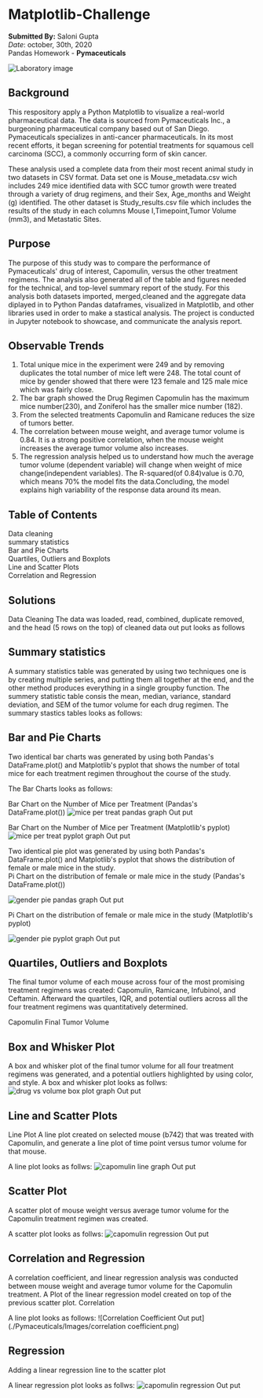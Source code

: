 # Matplotlib-Challenge
**Submitted By:** Saloni Gupta\
_Date_: october, 30th, 2020\
Pandas Homework - **Pymaceuticals** <br/>

![Laboratory image](./Pymaceuticals/Images/Laboratory.jpg)

## Background <br/>
This respository apply a Python Matplotlib to visualize a real-world pharmaceutical data. The data is sourced from Pymaceuticals Inc., a burgeoning pharmaceutical company based out of San Diego. Pymaceuticals specializes in anti-cancer pharmaceuticals. In its most recent efforts, it began screening for potential treatments for squamous cell carcinoma (SCC), a commonly occurring form of skin cancer.

These analysis used a complete data from their most recent animal study in two datasets in CSV format. Data set one is Mouse_metadata.csv wich includes 249 mice identified data with SCC tumor growth were treated through a variety of drug regimens, and their Sex, Age_months and Weight (g) identified. The other dataset is Study_results.csv file which includes the results of the study in each columns Mouse I,Timepoint,Tumor Volume (mm3), and Metastatic Sites.

## Purpose <br/>
The purpose of this study was to compare the performance of Pymaceuticals' drug of interest, Capomulin, versus the other treatment regimens. The analysis also generated all of the table and figures needed for the technical, and top-level summary report of the study. For this analysis both datasets imported, merged,cleaned and the aggregate data diplayed in to Python Pandas dataframes, visualized in Matplotlib, and other libraries used in order to make a stastical analysis. The project is conducted in Jupyter notebook to showcase, and communicate the analysis report.

## Observable Trends <br/>
1. Total unique mice in the experiment were 249 and by removing duplicates the total number of mice left were 248. The total count of mice by gender showed that there were 123 female and 125 male mice which was fairly close. <br/>
2. The bar graph showed the Drug Regimen Capomulin has the maximum mice number(230), and Zoniferol has the smaller mice number (182). <br/>
3. From the selected treatments Capomulin and Ramicane reduces the size of tumors better. <br/>
4. The correlation between mouse weight, and average tumor volume is 0.84. It is a strong positive correlation, when the mouse weight increases the average tumor volume also increases. <br/>
5. The regression analysis helped us to understand how much the average tumor volume (dependent variable) will change when weight of mice change(independent variables). The R-squared(of 0.84)value is 0.70, which means 70% the model fits the data.Concluding, the model explains high variability of the response data around its mean.

## Table of Contents </br>
Data cleaning </br>
summary statistics </br>
Bar and Pie Charts </br>
Quartiles, Outliers and Boxplots </br>
Line and Scatter Plots </br>
Correlation and Regression </br>

## Solutions </br>
Data Cleaning
The data was loaded, read, combined, duplicate removed, and the head (5 rows on the top) of cleaned data out put looks as follows

## Summary statistics </br>
A summary statistics table was generated by using two techniques one is by creating multiple series, and putting them all together at the end, and the other method produces everything in a single groupby function. The summery statistic table consis the mean, median, variance, standard deviation, and SEM of the tumor volume for each drug regimen. The summary stastics tables looks as follows:

## Bar and Pie Charts
Two identical bar charts was generated by using both Pandas's DataFrame.plot() and Matplotlib's pyplot that shows the number of total mice for each treatment regimen throughout the course of the study.

The Bar Charts looks as follows:

Bar Chart on the Number of Mice per Treatment (Pandas's DataFrame.plot())
![mice per treat pandas graph Out put](./Pymaceuticals/Images/pandas_mice_per_treat.png)

Bar Chart on the Number of Mice per Treatment (Matplotlib's pyplot)
![mice per treat pyplot graph Out put](./Pymaceuticals/Images/pyplot_mice_per_treat.png)

Two identical pie plot was generated by using both Pandas's DataFrame.plot() and Matplotlib's pyplot that shows the distribution of female or male mice in the study.</br>
Pi Chart on the distribution of female or male mice in the study (Pandas's DataFrame.plot()) </br>

![gender pie pandas graph Out put](./Pymaceuticals/Images/pandas_gender_piegraph.png)

Pi Chart on the distribution of female or male mice in the study (Matplotlib's pyplot) </br>

![gender pie pyplot graph Out put](./Pymaceuticals/Images/pyplot_gender_piegraph.png)

## Quartiles, Outliers and Boxplots
The final tumor volume of each mouse across four of the most promising treatment regimens was created: Capomulin, Ramicane, Infubinol, and Ceftamin. Afterward the quartiles, IQR, and potential outliers across all the four treatment regimens was quantitatively determined.

Capomulin Final Tumor Volume

## Box and Whisker Plot
A box and whisker plot of the final tumor volume for all four treatment regimens was generated, and a potential outliers highlighted by using color, and style.
A box and whisker plot looks as follws:
![drug vs volume box plot graph Out put](./Pymaceuticals/Images/drug_vs_volume_box_plot.png)

## Line and Scatter Plots
Line Plot
A line plot created on selected mouse (b742) that was treated with Capomulin, and generate a line plot of time point versus tumor volume for that mouse.

A line plot looks as follws:
![capomulin line graph Out put](./Pymaceuticals/Images/capomulin_line_graph.png)

## Scatter Plot
A scatter plot of mouse weight versus average tumor volume for the Capomulin treatment regimen was created.

A scatter plot looks as follws:
![capomulin regression Out put](./Pymaceuticals/Images/capomulin_scatterplot.png)

## Correlation and Regression
A correlation coefficient, and linear regression analysis was conducted between mouse weight and average tumor volume for the Capomulin treatment. A Plot of the linear regression model created on top of the previous scatter plot.
Correlation

A line plot looks as follows: 
![Correlation Coefficient Out put](./Pymaceuticals/Images/correlation coefficient.png)

## Regression

Adding a linear regression line to the scatter plot

A linear regression plot looks as follws:
![capomulin regression Out put](./Pymaceuticals/Images/capomulin_regression_plot.png)
